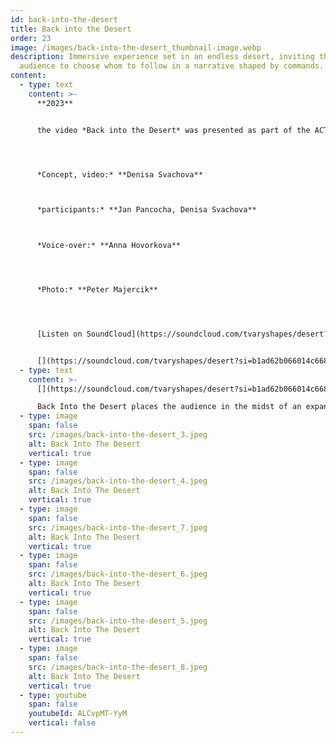 ```yaml
---
id: back-into-the-desert
title: Back into the Desert
order: 23
image: /images/back-into-the-desert_thumbnail-image.webp
description: Immersive experience set in an endless desert, inviting the
  audience to choose whom to follow in a narrative shaped by commands.
content:
  - type: text
    content: >-
      **2023**


      the video *Back into the Desert* was presented as part of the ACT Performance Festival in Zurich, Switzerland, in 2023.




      *Concept, video:* **Denisa Svachova**



      *participants:* **Jan Pancocha, Denisa Svachova**



      *Voice-over:* **Anna Hovorkova**




      *Photo:* **Peter Majercik**




      [Listen on SoundCloud](https://soundcloud.com/tvaryshapes/desert?si=b1ad62b066014c668a09b87c4053dd7a&utm_source=clipboard&utm_medium=text&utm_campaign=social_sharing)


      [](https://soundcloud.com/tvaryshapes/desert?si=b1ad62b066014c668a09b87c4053dd7a&utm_source=clipboard&utm_medium=text&utm_campaign=social_sharing)
  - type: text
    content: >-
      [](https://soundcloud.com/tvaryshapes/desert?si=b1ad62b066014c668a09b87c4053dd7a&utm_source=clipboard&utm_medium=text&utm_campaign=social_sharing)

      Back Into the Desert places the audience in the midst of an expansive, unending desert, where two participants find themselves simultaneously free yet constrained by external commands. Viewers are compelled to decide who to follow in 360-degree video, as it's impossible to observe both at once, enhancing the interactive and participatory aspects of the experience. The video was created in the Moroccan Sahara, where Jan Pancocha and I listened to a voice-over by Anna Hovorkova for the first time and filmed it with a 360-degree camera.
  - type: image
    span: false
    src: /images/back-into-the-desert_3.jpeg
    alt: Back Into The Desert
    vertical: true
  - type: image
    span: false
    src: /images/back-into-the-desert_4.jpeg
    alt: Back Into The Desert
    vertical: true
  - type: image
    span: false
    src: /images/back-into-the-desert_7.jpeg
    alt: Back Into The Desert
    vertical: true
  - type: image
    span: false
    src: /images/back-into-the-desert_6.jpeg
    alt: Back Into The Desert
    vertical: true
  - type: image
    span: false
    src: /images/back-into-the-desert_5.jpeg
    alt: Back Into The Desert
    vertical: true
  - type: image
    span: false
    src: /images/back-into-the-desert_8.jpeg
    alt: Back Into The Desert
    vertical: true
  - type: youtube
    span: false
    youtubeId: ALCvpMT-YyM
    vertical: false
---
```

